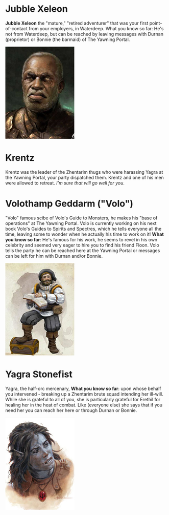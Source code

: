 # Jubble Xeleon
**Jubble Xeleon** the "mature," "retired adventurer" that was your first point-of-contact from your employers, in Waterdeep.  What you know so far: He's not from Waterdeep, but can be reached by leaving messages with Durnan (proprietor) or Bonnie (the barmaid) of The Yawning Portal.

![image](https://github.com/gregofgreg5/magick-ink2020/blob/main/pics/Jubble%20Xeleon%2001.jpg?raw=true)

# Krentz 
Krentz was the leader of the Zhentarim thugs who were harassing Yagra at the Yawning Portal, your party dispatched them. Krentz and one of his men were allowed to retreat. *I’m sure that will go well for you*.

# Volothamp Geddarm ("Volo")
"Volo" famous scibe of Volo's Guide to Monsters, he makes his "base of operations" at The Yawning Portal. Volo is currently working on his next book Volo's Guides to Spirits and Spectres, which he tells everyone all the time, leaving some to wonder when he actually his time to work on it! **What you know so far**: He's famous for his work, he seems to revel in his own celebrity and seemed very eager to hire you to find his friend Floon. Volo tells the party he can be reached here at the Yawning Portal or messages can be left for him with Durnan and/or Bonnie.

![image](https://github.com/gregofgreg5/magick-ink2020/blob/main/pics/Volothamp_Geddarm_5e.jpg?raw=true)

# Yagra Stonefist
Yagra, the half-orc mercenary, **What you know so far**: upon whose behalf you intervened - breaking up a Zhentarim brute squad intending her ill-will. While she is grateful to all of you, she is particularly grateful for Erethil for healing her in the heat of combat. Like (everyone else) she says that if you need her you can reach her here or through Durnan or Bonnie.

![image](https://github.com/gregofgreg5/magick-ink2020/blob/main/pics/Yagra%20Stonefist.jpg?raw=true)
